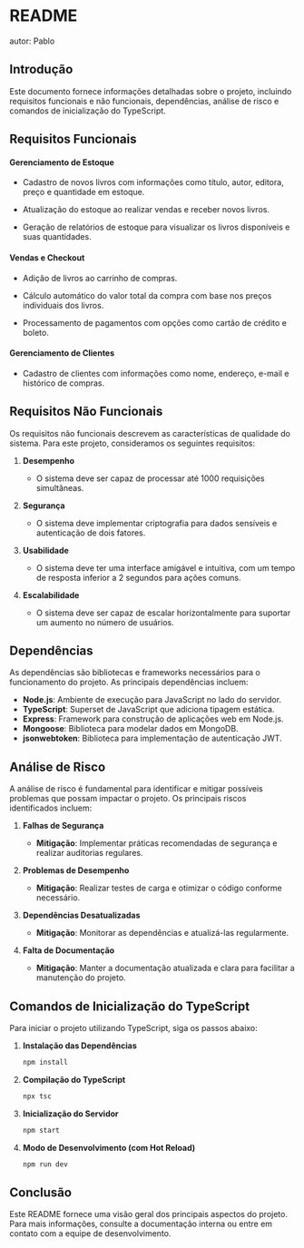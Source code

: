 # README

autor: Pablo 

## Introdução
Este documento fornece informações detalhadas sobre o projeto, incluindo requisitos funcionais e não funcionais, dependências, análise de risco e comandos de inicialização do TypeScript. 

## Requisitos Funcionais
#### Gerenciamento de Estoque

- Cadastro de novos livros com informações como título, autor, editora, preço e quantidade em estoque.

- Atualização do estoque ao realizar vendas e receber novos livros.

- Geração de relatórios de estoque para visualizar os livros disponíveis e suas quantidades.

#### Vendas e Checkout
- Adição de livros ao carrinho de compras.

- Cálculo automático do valor total da compra com base nos preços individuais dos livros.

- Processamento de pagamentos com opções como cartão de crédito e boleto.
   
#### Gerenciamento de Clientes

- Cadastro de clientes com informações como nome, endereço, e-mail e histórico de compras.

## Requisitos Não Funcionais
Os requisitos não funcionais descrevem as características de qualidade do sistema. Para este projeto, consideramos os seguintes requisitos:

1. **Desempenho**
   - O sistema deve ser capaz de processar até 1000 requisições simultâneas.

2. **Segurança**
   - O sistema deve implementar criptografia para dados sensíveis e autenticação de dois fatores.

3. **Usabilidade**
   - O sistema deve ter uma interface amigável e intuitiva, com um tempo de resposta inferior a 2 segundos para ações comuns.

4. **Escalabilidade**
   - O sistema deve ser capaz de escalar horizontalmente para suportar um aumento no número de usuários.

## Dependências
As dependências são bibliotecas e frameworks necessários para o funcionamento do projeto. As principais dependências incluem:

- **Node.js**: Ambiente de execução para JavaScript no lado do servidor.
- **TypeScript**: Superset de JavaScript que adiciona tipagem estática.
- **Express**: Framework para construção de aplicações web em Node.js.
- **Mongoose**: Biblioteca para modelar dados em MongoDB.
- **jsonwebtoken**: Biblioteca para implementação de autenticação JWT.

## Análise de Risco
A análise de risco é fundamental para identificar e mitigar possíveis problemas que possam impactar o projeto. Os principais riscos identificados incluem:

1. **Falhas de Segurança**
   - **Mitigação**: Implementar práticas recomendadas de segurança e realizar auditorias regulares.

2. **Problemas de Desempenho**
   - **Mitigação**: Realizar testes de carga e otimizar o código conforme necessário.

3. **Dependências Desatualizadas**
   - **Mitigação**: Monitorar as dependências e atualizá-las regularmente.

4. **Falta de Documentação**
   - **Mitigação**: Manter a documentação atualizada e clara para facilitar a manutenção do projeto.

## Comandos de Inicialização do TypeScript
Para iniciar o projeto utilizando TypeScript, siga os passos abaixo:

1. **Instalação das Dependências**
   ```bash
   npm install
   ```

2. **Compilação do TypeScript**
   ```bash
   npx tsc
   ```

3. **Inicialização do Servidor**
   ```bash
   npm start
   ```

4. **Modo de Desenvolvimento (com Hot Reload)**
   ```bash
   npm run dev
   ```

## Conclusão
Este README fornece uma visão geral dos principais aspectos do projeto. Para mais informações, consulte a documentação interna ou entre em contato com a equipe de desenvolvimento.